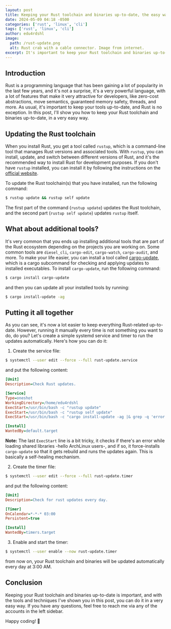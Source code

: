 ```yaml
---
layout: post
title: Keeping your Rust toolchain and binaries up-to-date, the easy way
date: 2024-05-09 04:18 -0500
categories: ['rust', 'linux', 'cli']
tags: ['rust', 'linux', 'cli']
author: edu4rdshl
image:
  path: /rust-update.png
  alt: Rust crab with a cable connector. Image from internet.
excerpt: It's important to keep your Rust toolchain and binaries up-to-date. Here's how to do it the easy way.
---
```


## Introduction

Rust is a programming language that has been gaining a lot of popularity in the last few years, and it's not a surprise, it's a very powerful language, with a lot of features that make it very attractive for developers, like zero-cost abstractions, move semantics, guaranteed memory safety, threads, and more. As usual, it's important to keep your tools up-to-date, and Rust is no exception. In this post, I'll show you how to keep your Rust toolchain and binaries up-to-date, in a very easy way.

## Updating the Rust toolchain

When you install Rust, you get a tool called `rustup`, which is a command-line tool that manages Rust versions and associated tools. With `rustup`, you can install, update, and switch between different versions of Rust, and it's the recommended way to install Rust for development purposes. If you don't have `rustup` installed, you can install it by following the instructions on the [official website](https://rustup.rs/).

To update the Rust toolchain(s) that you have installed, run the following command:

```bash
$ rustup update && rustup self update
```
The first part of the command (`rustup update`) updates the Rust toolchain, and the second part (`rustup self update`) updates `rustup` itself.

## What about additional tools?

It's very common that you ends up installing additional tools that are part of the Rust ecosystem depending on the projects you are working on. Some common tools are `diesel_cli`, `cargo-edit`, `cargo-watch`, `cargo-audit`, and more. To make your life easier, you can install a tool called [cargo-update](https://github.com/nabijaczleweli/cargo-update), which is a cargo subcommand for checking and applying updates to installed executables. To install `cargo-update`, run the following command:

```bash
$ cargo install cargo-update
```
and then you can update all your installed tools by running:

```bash
$ cargo install-update -ag
```

## Putting it all together

As you can see, it's now a lot easier to keep everything Rust-related up-to-date. However, running it manually every time is not something you want to do, do you? Let's create a simple systemd service and timer to run the updates automatically. Here's how you can do it:

1. Create the service file:

```bash
$ systemctl --user edit --force --full rust-update.service
```
and put the following content:

```ini
[Unit]
Description=Check Rust updates.

[Service]
Type=oneshot
WorkingDirectory=/home/edu4rdshl
ExecStart=/usr/bin/bash -c "rustup update"
ExecStart=/usr/bin/bash -c "rustup self update"
ExecStart=/usr/bin/bash -c "cargo install-update -ag |& grep -q 'error while loading shared libraries' && cargo install cargo-update --force && cargo install-update -ag || true"

[Install]
WantedBy=default.target
```
**Note:** The last `ExecStart` line is a bit tricky, it checks if there's an error while loading shared libraries -hello ArchLinux users-, and if so, it force-installs `cargo-update` so that it gets rebuild and runs the updates again. This is basically a self-healing mechanism.

2. Create the timer file:

```bash
$ systemctl --user edit --force --full rust-update.timer
```
and put the following content:

```ini
[Unit]
Description=Check for rust updates every day.

[Timer]
OnCalendar=*-*-* 03:00
Persistent=true

[Install]
WantedBy=timers.target
```
3. Enable and start the timer:

```bash
$ systemctl --user enable --now rust-update.timer
```
from now on, your Rust toolchain and binaries will be updated automatically every day at 3:00 AM.

## Conclusion

Keeping your Rust toolchain and binaries up-to-date is important, and with the tools and techniques I've shown you in this post, you can do it in a very easy way. If you have any questions, feel free to reach me via any of the accounts in the left sidebar.

Happy coding! 🦀